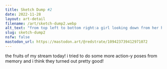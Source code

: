 ```yaml
---
title: Sketch Dump #2
date: 2022-11-28
layout: art-detail
filename: /art/sketch-dump2.webp
alt_text: "from top left to bottom right:a girl looking down from her handa dancer with ring weapons doing a striking posea woman from behind lifting her leg upanother girl lifting her left hand like she's speaking to someoneanother woman holding a gun at YOUand a girl holding her right arm, looking cute"
slug: sketch-dump2
nsfw: false
mastodon_url: https://mastodon.art/@redstrate/109423739412971072
---
```

the fruits of my stream today! i tried to do some more action-y poses from memory and i think they turned out pretty good!
